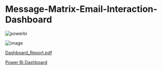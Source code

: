 # Message-Matrix-Email-Interaction-Dashboard

![powerbi](https://github.com/Satwik-uppada/Message-Matrix-Email-Interaction-Dashboard/assets/92086645/0469c8a7-7e5c-4867-822d-b15674041e10)


![image](https://github.com/user-attachments/assets/e48499a8-dad1-4e8f-992e-99b440a76ff6)


[Dashboard_Report.pdf](https://github.com/user-attachments/files/16236981/Onyx.Data.pdf)


[Power Bi Dashboard](https://app.powerbi.com/view?r=eyJrIjoiOWMzZDE5YmUtNjA1OC00ZDg3LWJlNjQtOTE2Njk1NTQzY2NjIiwidCI6IjQ2NTRiNmYxLTBlNDctNDU3OS1hOGExLTAyZmU5ZDk0M2M3YiIsImMiOjl9)
